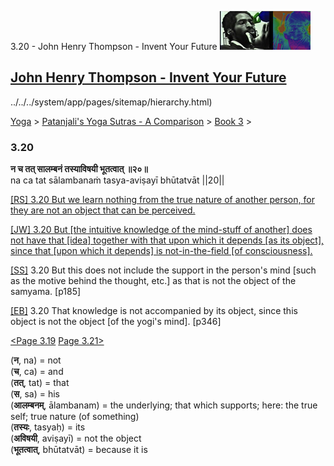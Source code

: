 3.20 - John Henry Thompson - Invent Your Future [![John Henry Thompson - Invent Your Future](../../../_/rsrc/1329567069254/config/customLogo.gif-revision=6.png)](../../../index.html)

[John Henry Thompson - Invent Your Future](../../../index.html)
---------------------------------------------------------------

../../../system/app/pages/sitemap/hierarchy.html)
    

[Yoga](../../../yoga.html)‎ > ‎[Patanjali's Yoga Sutras - A Comparison](../../patanjani.html)‎ > ‎[Book 3](../book-3.html)‎ > ‎

### 3.20

**न च तत् सालम्बनं तस्याविषयी भूतत्वात् ॥२०॥**  
na ca tat sālambanaṁ tasya-aviṣayī bhūtatvāt ||20||  
  
  
[\[RS\] 3.20 But we learn nothing from the true nature of another person, for they are not an object that can be perceived.](http://www.ashtangayoga.info/philosophy/yoga-sutra-patanjali/chapter-3/item/salambanam-tasya-avishayi-bhutatvat/)  
  
[\[JW\] 3.20 But \[the intuitive knowledge of the mind-stuff of another\] does not have that \[idea\] together with that upon which it depends \[as its object\], since that \[upon which it depends\] is not-in-the-field \[of consciousness\].](http://books.google.com/books?id=YzFImjtOxUwC&pg=PA249&ci=82%2C847%2C758%2C114&source=bookclip)  
  
[\[SS\]](http://www.amazon.com/Yoga-Sutras-Patanjali-Commentary-Satchidananda/dp/0932040381) 3.20 But this does not include the support in the person's mind \[such as the motive behind the thought, etc.\] as that is not the object of the samyama. \[p185\]  
  
[\[EB\]](http://www.amazon.com/Yoga-Sutras-Patanjali-Translation-Commentary/dp/0865477361/ref=sr_1_1?ie=UTF8&s=books&qid=1250508322&sr=1-1) 3.20 That knowledge is not accompanied by its object, since this object is not the object \[of the yogi's mind\]. \[p346\]  
  
  
[<Page 3.19](319.html)  [Page 3.21>](321.html)  
  

(**न**, na) = not  
(**च**, ca) = and  
(**तत्**, tat) = that  
(**स**, sa) = his  
(**आलम्बनम्**, ālambanam) = the underlying; that which supports; here: the true self; true nature (of something)  
(**तस्यः**, tasyaḥ) = its  
(**अविषयी**, aviṣayī) = not the object  
(**भूतत्वात्**, bhūtatvāt) = because it is

